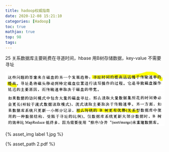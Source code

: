 ```yaml
---
title: hadoop权威指南
date: 2020-12-08 15:21:10
categories: [Hadoop]
toc: true
mathjax: true
top: 98
tags:
---
```


25 关系数据库主要耗费在寻道时间，hbase 用B树存储数据，key-value 不需要寻址

![](hadoop权威指南/1.jpg)

{% asset_img label 1.jpg %}


{% asset_path 2.pdf %}


